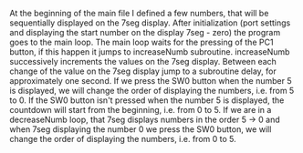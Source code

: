 At the beginning of the main file I defined a few numbers, that will be sequentially displayed on the 7seg display. After initialization (port settings and displaying the start number on the display 7seg - zero) the program goes to the main loop. The main loop waits for the pressing of the PC1 button, if this happen it jumps to increaseNumb subroutine. increaseNumb successively increments the values on the 7seg display. Between each change of the value on the 7seg display jump to a subroutine delay, for approximately one second. If we press the SW0 button when the number 5 is displayed, we will change the order of displaying the numbers, i.e. from 5 to 0. If the SW0 button isn't pressed when the number 5 is displayed, the countdown will start from the beginning, i.e. from 0 to 5. If we are in a decreaseNumb loop, that 7seg displays numbers in the order 5 -> 0 and when 7seg displaying the number 0 we press the SW0 button, we will change the order of displaying the numbers, i.e. from 0 to 5.
